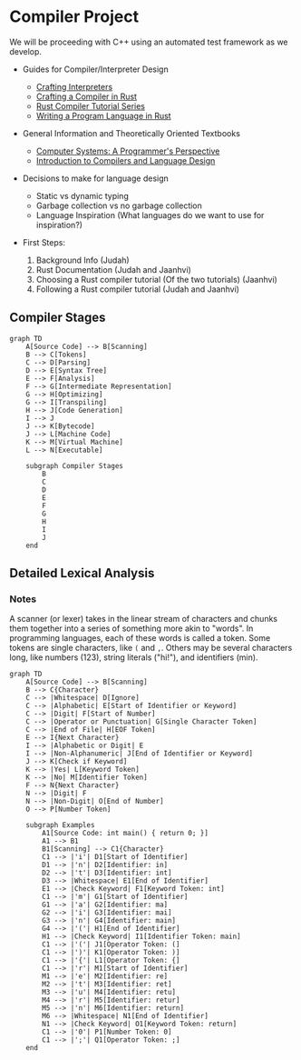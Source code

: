 
# Compiler Project

We will be proceeding with C++
using an automated test framework as we develop.

* Guides for Compiler/Interpreter Design
  - [Crafting Interpreters](https://timothya.com/pdfs/crafting-interpreters.pdf)
  - [Crafting a Compiler in Rust](https://dev.to/simmypeet/crafting-a-compiler-in-rust-syntactic-analysis-5dia)
  - [Rust Compiler Tutorial Series](https://www.youtube.com/watch?v=GAU51Dqsp3Y&list=PLI1h1vRqlHLNZAa2BEM9uZ2GEvUNYDasO)
  - [Writing a Program Language in Rust](https://www.youtube.com/watch?v=WpOivQLjhJA&list=PLj_VrUwyDuXS4K3n7X4U4qmkjpuA8rJ76)

* General Information and Theoretically Oriented Textbooks  
  - [Computer Systems: A Programmer's Perspective](https://annas-archive.org/md5/ebb9004fe72f0da390bdef45026b2786)
  - [Introduction to Compilers and Language Design](https://www3.nd.edu/~dthain/compilerbook/compilerbook.pdf)

* Decisions to make for language design
  - Static vs dynamic typing
  - Garbage collection vs no garbage collection
  - Language Inspiration (What languages do we want to use for inspiration?)

* First Steps:
  1) Background Info (Judah)
  2) Rust Documentation (Judah and Jaanhvi)
  3) Choosing a Rust compiler tutorial (Of the two tutorials) (Jaanhvi)
  4) Following a Rust compiler tutorial (Judah and Jaanhvi)

## Compiler Stages

```mermaid
graph TD
    A[Source Code] --> B[Scanning]
    B --> C[Tokens]
    C --> D[Parsing]
    D --> E[Syntax Tree]
    E --> F[Analysis]
    F --> G[Intermediate Representation]
    G --> H[Optimizing]
    G --> I[Transpiling]
    H --> J[Code Generation]
    I --> J
    J --> K[Bytecode]
    J --> L[Machine Code]
    K --> M[Virtual Machine]
    L --> N[Executable]

    subgraph Compiler Stages
        B
        C
        D
        E
        F
        G
        H
        I
        J
    end
```

## Detailed Lexical Analysis

### Notes
A scanner (or lexer) takes in the linear stream of characters and chunks them together into a series of something more akin to "words". In programming languages, each of these words is called a token. Some tokens are single characters, like `(` and `,`. Others may be several characters long, like numbers (123), string literals ("hi!"), and identifiers (min).

```mermaid
graph TD
    A[Source Code] --> B[Scanning]
    B --> C{Character}
    C --> |Whitespace| D[Ignore]
    C --> |Alphabetic| E[Start of Identifier or Keyword]
    C --> |Digit| F[Start of Number]
    C --> |Operator or Punctuation| G[Single Character Token]
    C --> |End of File| H[EOF Token]
    E --> I{Next Character}
    I --> |Alphabetic or Digit| E
    I --> |Non-Alphanumeric| J[End of Identifier or Keyword]
    J --> K[Check if Keyword]
    K --> |Yes| L[Keyword Token]
    K --> |No| M[Identifier Token]
    F --> N{Next Character}
    N --> |Digit| F
    N --> |Non-Digit| O[End of Number]
    O --> P[Number Token]

    subgraph Examples
        A1[Source Code: int main() { return 0; }]
        A1 --> B1
        B1[Scanning] --> C1{Character}
        C1 --> |'i'| D1[Start of Identifier]
        D1 --> |'n'| D2[Identifier: in]
        D2 --> |'t'| D3[Identifier: int]
        D3 --> |Whitespace| E1[End of Identifier]
        E1 --> |Check Keyword| F1[Keyword Token: int]
        C1 --> |'m'| G1[Start of Identifier]
        G1 --> |'a'| G2[Identifier: ma]
        G2 --> |'i'| G3[Identifier: mai]
        G3 --> |'n'| G4[Identifier: main]
        G4 --> |'('| H1[End of Identifier]
        H1 --> |Check Keyword| I1[Identifier Token: main]
        C1 --> |'('| J1[Operator Token: (]
        C1 --> |')'| K1[Operator Token: )]
        C1 --> |'{'| L1[Operator Token: {]
        C1 --> |'r'| M1[Start of Identifier]
        M1 --> |'e'| M2[Identifier: re]
        M2 --> |'t'| M3[Identifier: ret]
        M3 --> |'u'| M4[Identifier: retu]
        M4 --> |'r'| M5[Identifier: retur]
        M5 --> |'n'| M6[Identifier: return]
        M6 --> |Whitespace| N1[End of Identifier]
        N1 --> |Check Keyword| O1[Keyword Token: return]
        C1 --> |'0'| P1[Number Token: 0]
        C1 --> |';'| Q1[Operator Token: ;]
    end
```
